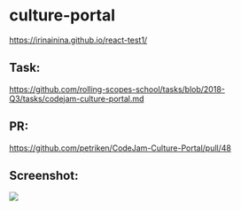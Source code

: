 # culture-portal
https://irinainina.github.io/react-test1/

## Task: 
https://github.com/rolling-scopes-school/tasks/blob/2018-Q3/tasks/codejam-culture-portal.md

## PR:
https://github.com/petriken/CodeJam-Culture-Portal/pull/48

## Screenshot: 
![](https://s8.hostingkartinok.com/uploads/images/2019/08/825827203b037e0acabf4618d4cf4e2e.jpg)
